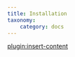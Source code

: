 ```yaml
---
title: Installation
taxonomy:
    category: docs
---
```


[plugin:insert-content](/_partials/installation?date-pro)
